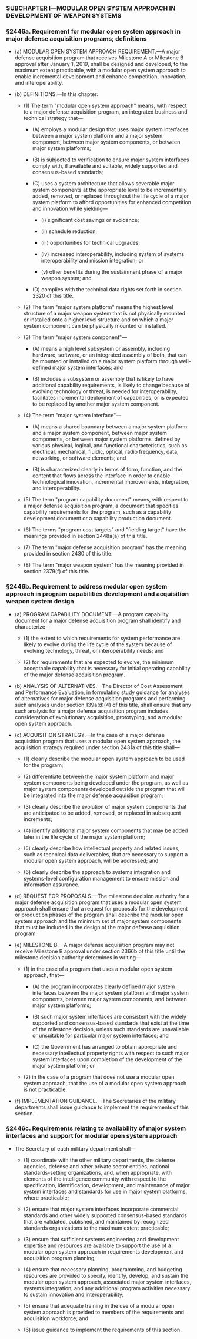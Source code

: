 ### SUBCHAPTER I—MODULAR OPEN SYSTEM APPROACH IN DEVELOPMENT OF WEAPON SYSTEMS

### §2446a. Requirement for modular open system approach in major defense acquisition programs; definitions
* (a) MODULAR OPEN SYSTEM APPROACH REQUIREMENT.—A major defense acquisition program that receives Milestone A or Milestone B approval after January 1, 2019, shall be designed and developed, to the maximum extent practicable, with a modular open system approach to enable incremental development and enhance competition, innovation, and interoperability.

* (b) DEFINITIONS.—In this chapter:

  * (1) The term "modular open system approach" means, with respect to a major defense acquisition program, an integrated business and technical strategy that—

    * (A) employs a modular design that uses major system interfaces between a major system platform and a major system component, between major system components, or between major system platforms;

    * (B) is subjected to verification to ensure major system interfaces comply with, if available and suitable, widely supported and consensus-based standards;

    * (C) uses a system architecture that allows severable major system components at the appropriate level to be incrementally added, removed, or replaced throughout the life cycle of a major system platform to afford opportunities for enhanced competition and innovation while yielding—

      * (i) significant cost savings or avoidance;

      * (ii) schedule reduction;

      * (iii) opportunities for technical upgrades;

      * (iv) increased interoperability, including system of systems interoperability and mission integration; or

      * (v) other benefits during the sustainment phase of a major weapon system; and


    * (D) complies with the technical data rights set forth in section 2320 of this title.


  * (2) The term "major system platform" means the highest level structure of a major weapon system that is not physically mounted or installed onto a higher level structure and on which a major system component can be physically mounted or installed.

  * (3) The term "major system component"—

    * (A) means a high level subsystem or assembly, including hardware, software, or an integrated assembly of both, that can be mounted or installed on a major system platform through well-defined major system interfaces; and

    * (B) includes a subsystem or assembly that is likely to have additional capability requirements, is likely to change because of evolving technology or threat, is needed for interoperability, facilitates incremental deployment of capabilities, or is expected to be replaced by another major system component.


  * (4) The term "major system interface"—

    * (A) means a shared boundary between a major system platform and a major system component, between major system components, or between major system platforms, defined by various physical, logical, and functional characteristics, such as electrical, mechanical, fluidic, optical, radio frequency, data, networking, or software elements; and

    * (B) is characterized clearly in terms of form, function, and the content that flows across the interface in order to enable technological innovation, incremental improvements, integration, and interoperability.


  * (5) The term "program capability document" means, with respect to a major defense acquisition program, a document that specifies capability requirements for the program, such as a capability development document or a capability production document.

  * (6) The terms "program cost targets" and "fielding target" have the meanings provided in section 2448a(a) of this title.

  * (7) The term "major defense acquisition program" has the meaning provided in section 2430 of this title.

  * (8) The term "major weapon system" has the meaning provided in section 2379(f) of this title.

### §2446b. Requirement to address modular open system approach in program capabilities development and acquisition weapon system design
* (a) PROGRAM CAPABILITY DOCUMENT.—A program capability document for a major defense acquisition program shall identify and characterize—

  * (1) the extent to which requirements for system performance are likely to evolve during the life cycle of the system because of evolving technology, threat, or interoperability needs; and

  * (2) for requirements that are expected to evolve, the minimum acceptable capability that is necessary for initial operating capability of the major defense acquisition program.


* (b) ANALYSIS OF ALTERNATIVES.—The Director of Cost Assessment and Performance Evaluation, in formulating study guidance for analyses of alternatives for major defense acquisition programs and performing such analyses under section 139a(d)(4) of this title, shall ensure that any such analysis for a major defense acquisition program includes consideration of evolutionary acquisition, prototyping, and a modular open system approach.

* (c) ACQUISITION STRATEGY.—In the case of a major defense acquisition program that uses a modular open system approach, the acquisition strategy required under section 2431a of this title shall—

  * (1) clearly describe the modular open system approach to be used for the program;

  * (2) differentiate between the major system platform and major system components being developed under the program, as well as major system components developed outside the program that will be integrated into the major defense acquisition program;

  * (3) clearly describe the evolution of major system components that are anticipated to be added, removed, or replaced in subsequent increments;

  * (4) identify additional major system components that may be added later in the life cycle of the major system platform;

  * (5) clearly describe how intellectual property and related issues, such as technical data deliverables, that are necessary to support a modular open system approach, will be addressed; and

  * (6) clearly describe the approach to systems integration and systems-level configuration management to ensure mission and information assurance.


* (d) REQUEST FOR PROPOSALS.—The milestone decision authority for a major defense acquisition program that uses a modular open system approach shall ensure that a request for proposals for the development or production phases of the program shall describe the modular open system approach and the minimum set of major system components that must be included in the design of the major defense acquisition program.

* (e) MILESTONE B.—A major defense acquisition program may not receive Milestone B approval under section 2366b of this title until the milestone decision authority determines in writing—

  * (1) in the case of a program that uses a modular open system approach, that—

    * (A) the program incorporates clearly defined major system interfaces between the major system platform and major system components, between major system components, and between major system platforms;

    * (B) such major system interfaces are consistent with the widely supported and consensus-based standards that exist at the time of the milestone decision, unless such standards are unavailable or unsuitable for particular major system interfaces; and

    * (C) the Government has arranged to obtain appropriate and necessary intellectual property rights with respect to such major system interfaces upon completion of the development of the major system platform; or


  * (2) in the case of a program that does not use a modular open system approach, that the use of a modular open system approach is not practicable.

* (f) IMPLEMENTATION GUIDANCE.—The Secretaries of the military departments shall issue guidance to implement the requirements of this section.

### §2446c. Requirements relating to availability of major system interfaces and support for modular open system approach
* The Secretary of each military department shall—

  * (1) coordinate with the other military departments, the defense agencies, defense and other private sector entities, national standards-setting organizations, and, when appropriate, with elements of the intelligence community with respect to the specification, identification, development, and maintenance of major system interfaces and standards for use in major system platforms, where practicable;

  * (2) ensure that major system interfaces incorporate commercial standards and other widely supported consensus-based standards that are validated, published, and maintained by recognized standards organizations to the maximum extent practicable;

  * (3) ensure that sufficient systems engineering and development expertise and resources are available to support the use of a modular open system approach in requirements development and acquisition program planning;

  * (4) ensure that necessary planning, programming, and budgeting resources are provided to specify, identify, develop, and sustain the modular open system approach, associated major system interfaces, systems integration, and any additional program activities necessary to sustain innovation and interoperability;

  * (5) ensure that adequate training in the use of a modular open system approach is provided to members of the requirements and acquisition workforce; and

  * (6) issue guidance to implement the requirements of this section.